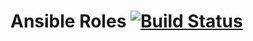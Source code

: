 # Ansible Roles [![Build Status](https://travis-ci.org/manala/ansible-roles.svg?branch=master)](https://travis-ci.org/manala/ansible-roles)
